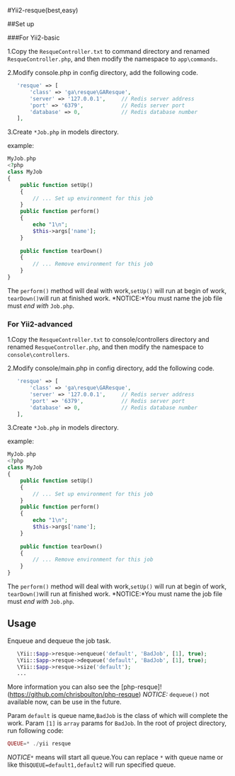 #Yii2-resque(best,easy)

##Set up

###For Yii2-basic

1.Copy the `ResqueController.txt` to command directory and renamed `ResqueController.php`, and then modify the namespace to `app\commands`.


2.Modify console.php in config directory, add the following code.
```php
   'resque' => [
       'class' => 'ga\resque\GAResque',
       'server' => '127.0.0.1',     // Redis server address
       'port' => '6379',            // Redis server port
       'database' => 0,             // Redis database number
   ],
```

3.Create `*Job.php` in models directory.

example:
```php
MyJob.php
<?php
class MyJob
{ 
    public function setUp()
    {
        // ... Set up environment for this job
    }    
    public function perform()
    {
        echo "1\n";
        $this->args['name'];
    }
    
    public function tearDown()
    {
        // ... Remove environment for this job
    }
}
```
The `perform()` method  will deal with work,`setUp()` will run at begin of work, `tearDown()`will run at finished work.
*NOTICE:*You must name the job file must *end with* `Job.php`.

### For Yii2-advanced

1.Copy the `ResqueController.txt` to console/controllers directory and renamed `ResqueController.php`, and then modify the namespace to `console\controllers`.


2.Modify console/main.php in config directory, add the following code.
```php
   'resque' => [
       'class' => 'ga\resque\GAResque',
       'server' => '127.0.0.1',     // Redis server address
       'port' => '6379',            // Redis server port
       'database' => 0,             // Redis database number
   ],
```

3.Create `*Job.php` in models directory.

example:
```php
MyJob.php
<?php
class MyJob
{ 
    public function setUp()
    {
        // ... Set up environment for this job
    }    
    public function perform()
    {
        echo "1\n";
        $this->args['name'];
    }
    
    public function tearDown()
    {
        // ... Remove environment for this job
    }
}
```
The `perform()` method  will deal with work,`setUp()` will run at begin of work, `tearDown()`will run at finished work.
*NOTICE:*You must name the job file must *end with* `Job.php`.


## Usage

Enqueue and dequeue the job task.
```php
   \Yii::$app->resque->enqueue('default', 'BadJob', [1], true);
   \Yii::$app->resque->dequeue('default', 'BadJob', [1], true);
   \Yii::$app->resque->size('default');
   ...
```
More information you can also see the [php-resque]!(https://github.com/chrisboulton/php-resque)
*NOTICE:* `dequeue()`  not available now, can be use in the future.

Param `default` is queue name,`BadJob` is the class of which will complete the work. Param `[1]` is `array` params for `BadJob`. 
In the root of project directory, run following code:
```PHP
QUEUE=* ./yii resque
```
*NOTICE*`*` means will start all queue.You can replace `*` with queue name or like this`QUEUE=default1,default2` will run specified queue.


